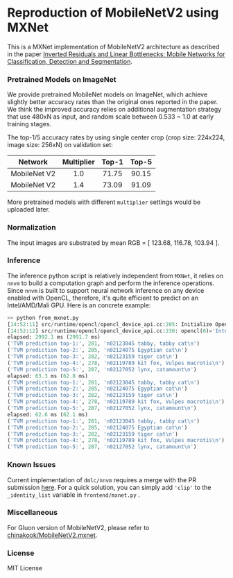 # Reproduction of MobileNetV2 using MXNet

This is a MXNet implementation of MobileNetV2 architecture as described in the paper [Inverted Residuals and Linear Bottlenecks: Mobile Networks for Classification, Detection and Segmentation](https://arxiv.org/pdf/1801.04381).

### Pretrained Models on ImageNet

We provide pretrained MobileNet models on ImageNet, which achieve slightly better accuracy rates than the original ones reported in the paper. We think the improved accuracy relies on additional augmentation strategy that use 480xN as input, and random scale between 0.533 ~ 1.0 at early training stages.

The top-1/5 accuracy rates by using single center crop (crop size: 224x224, image size: 256xN) on validation set:

Network|Multiplier|Top-1|Top-5|
:---:|:---:|:---:|:---:|
MobileNet V2|1.0|71.75|90.15|
MobileNet V2|1.4|73.09|91.09|

More pretrained models with different `multiplier` settings would be uploaded later.

### Normalization

The input images are substrated by mean RGB = [ 123.68, 116.78, 103.94 ].

### Inference

The inference python script is relatively independent from `MXNet`, it relies on `nnvm` to build a computation graph and perform the inference operations. 
Since `nnvm` is built to support neural network inference on any device enabled with OpenCL, therefore, it's quite efficient to predict on an Intel/AMD/Mali GPU. Here is an concrete example:

``` python
>> python from_mxnet.py
[14:52:11] src/runtime/opencl/opencl_device_api.cc:205: Initialize OpenCL platform 'Intel Gen OCL Driver'
[14:52:12] src/runtime/opencl/opencl_device_api.cc:230: opencl(0)='Intel(R) HD Graphics Skylake ULT GT2' cl_device_id=0x7f091bbd2bc0
elapsed: 2992.1 ms (2991.7 ms)
('TVM prediction top-1:', 281, 'n02123045 tabby, tabby cat\n')
('TVM prediction top-2:', 285, 'n02124075 Egyptian cat\n')
('TVM prediction top-3:', 282, 'n02123159 tiger cat\n')
('TVM prediction top-4:', 278, 'n02119789 kit fox, Vulpes macrotis\n')
('TVM prediction top-5:', 287, 'n02127052 lynx, catamount\n')
elapsed: 63.3 ms (62.8 ms)
('TVM prediction top-1:', 281, 'n02123045 tabby, tabby cat\n')
('TVM prediction top-2:', 285, 'n02124075 Egyptian cat\n')
('TVM prediction top-3:', 282, 'n02123159 tiger cat\n')
('TVM prediction top-4:', 278, 'n02119789 kit fox, Vulpes macrotis\n')
('TVM prediction top-5:', 287, 'n02127052 lynx, catamount\n')
elapsed: 62.6 ms (62.1 ms)
('TVM prediction top-1:', 281, 'n02123045 tabby, tabby cat\n')
('TVM prediction top-2:', 285, 'n02124075 Egyptian cat\n')
('TVM prediction top-3:', 282, 'n02123159 tiger cat\n')
('TVM prediction top-4:', 278, 'n02119789 kit fox, Vulpes macrotis\n')
('TVM prediction top-5:', 287, 'n02127052 lynx, catamount\n')
```

### Known Issues

Current implementation of `dmlc/nnvm` requires a merge with the PR submission [here](https://github.com/dmlc/nnvm/pull/435). For a quick solution, you can simply add `'clip'` to the `_identity_list` variable in `frontend/mxnet.py` .

### Miscellaneous

For Gluon version of MobileNetV2, please refer to [chinakook/MobileNetV2.mxnet](https://github.com/chinakook/MobileNetV2.mxnet).

### License

MIT License
